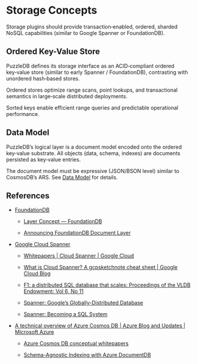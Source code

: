 # Storage Concepts

Storage plugins should provide transaction‑enabled, ordered, sharded NoSQL capabilities (similar to Google Spanner or FoundationDB).

## Ordered Key-Value Store

PuzzleDB defines its storage interface as an ACID‑compliant ordered key‑value store (similar to early Spanner / FoundationDB), contrasting with unordered hash‑based stores.

Ordered stores optimize range scans, point lookups, and transactional semantics in large‑scale distributed deployments.

Sorted keys enable efficient range queries and predictable operational performance.

## Data Model

PuzzleDB’s logical layer is a document model encoded onto the ordered key‑value substrate. All objects (data, schema, indexes) are documents persisted as key‑value entries.

The document model must be expressive (JSON/BSON level) similar to CosmosDB’s ARS. See [Data Model](data-model.md) for details.

## References

- [FoundationDB](https://www.foundationdb.org/)

  - [Layer Concept — FoundationDB](https://apple.github.io/foundationdb/layer-concept.html)

  - [Announcing FoundationDB Document Layer](https://www.foundationdb.org/blog/announcing-document-layer/)

<!-- -->

- [Google Cloud Spanner](https://cloud.google.com/spanner/)

  - [Whitepapers | Cloud Spanner | Google Cloud](https://cloud.google.com/spanner/docs/whitepapers)

  - [What is Cloud Spanner? A gcpsketchnote cheat sheet | Google Cloud Blog](https://cloud.google.com/blog/en/topics/developers-practitioners/what-cloud-spanner?hl=en)

  - [F1: a distributed SQL database that scales: Proceedings of the VLDB Endowment: Vol 6, No 11](https://dl.acm.org/doi/10.14778/2536222.2536232)

  - [Spanner: Google’s Globally-Distributed Database](https://research.google/pubs/pub39966/)

  - [Spanner: Becoming a SQL System](https://dl.acm.org/doi/10.1145/3035918.3056103)

<!-- -->

- [A technical overview of Azure Cosmos DB | Azure Blog and Updates | Microsoft Azure](https://azure.microsoft.com/en-gb/blog/a-technical-overview-of-azure-cosmos-db/)

  - [Azure Cosmos DB conceptual whitepapers](https://learn.microsoft.com/en-us/azure/cosmos-db/whitepapers)

  - [Schema-Agnostic Indexing with Azure DocumentDB](https://www.vldb.org/pvldb/vol8/p1668-shukla.pdf)
